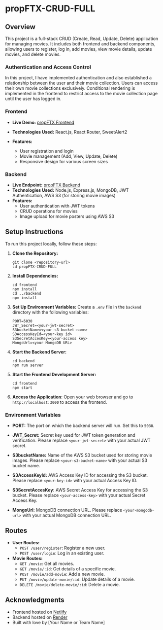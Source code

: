 

# propFTX-CRUD-FULL

## Overview
This project is a full-stack CRUD (Create, Read, Update, Delete) application for managing movies. It includes both frontend and backend components, allowing users to register, log in, add movies, view movie details, update movies, and delete movies.

### Authentication and Access Control
In this project, I have implemented authentication and also established a relationship between the user and their movie collection. Users can access their own movie collections exclusively. Conditional rendering is implemented in the frontend to restrict access to the movie collection page until the user has logged in.

### Frontend
- **Live Demo:** [propFTX Frontend](https://prop02-ftx.netlify.app/)

- **Technologies Used:** React.js, React Router,  SweetAlert2
- **Features:**
  - User registration and login
  - Movie management (Add, View, Update, Delete)
  - Responsive design for various screen sizes

### Backend
- **Live Endpoint:** [propFTX Backend](https://propftxbackend.onrender.com)
- **Technologies Used:** Node.js, Express.js, MongoDB, JWT Authentication, AWS S3 (for storing movie images)
- **Features:**
  - User authentication with JWT tokens
  - CRUD operations for movies
  - Image upload for movie posters using AWS S3

## Setup Instructions
To run this project locally, follow these steps:

1. **Clone the Repository:**
   ```
   git clone <repository-url>
   cd propFTX-CRUD-FULL
   ```

2. **Install Dependencies:**
   ```
   cd frontend
   npm install
   cd ../backend
   npm install
   ```

3. **Set Up Environment Variables:**
   Create a `.env` file in the `backend` directory with the following variables:
   ```
   PORT=5030
   JWT_Secret=<your-jwt-secret>
   S3bucketName=<your-s3-bucket-name>
   S3AccessKeyId=<your-key id>
   S3SecretAccesKey=<your-access key>
   MongoUrl=<your MongoDB URL>
   ```

4. **Start the Backend Server:**
   ```
   cd backend
   npm run server
   ```

5. **Start the Frontend Development Server:**
   ```
   cd frontend
   npm start
   ```

6. **Access the Application:**
   Open your web browser and go to `http://localhost:3000` to access the frontend.

### Environment Variables

- **PORT:** The port on which the backend server will run. Set this to `5030`.
- **JWT_Secret:** Secret key used for JWT token generation and verification. Please replace `<your-jwt-secret>` with your actual JWT secret.
- **S3bucketName:** Name of the AWS S3 bucket used for storing movie images. Please replace `<your-s3-bucket-name>` with your actual S3 bucket name.
- **S3AccessKeyId:** AWS Access Key ID for accessing the S3 bucket. Please replace `<your-key-id>` with your actual Access Key ID.
- **S3SecretAccesKey:** AWS Secret Access Key for accessing the S3 bucket. Please replace `<your-access-key>` with your actual Secret Access Key.

- **MongoUrl:** MongoDB connection URL. Please replace `<your-mongodb-url>` with your actual MongoDB connection URL.

## Routes
- **User Routes:**
  - `POST /user/register`: Register a new user.
  - `POST /user/login`: Log in an existing user.
- **Movie Routes:**
  - `GET /movie`: Get all movies.
  - `GET /movie/:id`: Get details of a specific movie.
  - `POST /movie/add-movie`: Add a new movie.
  - `PUT /movie/update-movie/:id`: Update details of a movie.
  - `DELETE /movie/delete-movie/:id`: Delete a movie.

## Acknowledgments
- Frontend hosted on [Netlify](https://www.netlify.com/)
- Backend hosted on [Render](https://render.com/)
- Built with love by [Your Name or Team Name]
